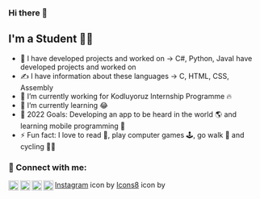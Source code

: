 ### Hi there 👋

## I'm a Student 👨‍🎓
- 🚀 I have developed projects and worked on -> C#, Python, JavaI have developed projects and worked on
- ✍ I have information about these languages -> C, HTML, CSS, Assembly
- 🔭 I’m currently working for Kodluyoruz Internship Programme 🔥
- 🌱 I’m currently learning 😂
- 🥅 2022 Goals: Developing an app to be heard in the world 🌎 and learning mobile programming 🤖
- ⚡ Fun fact: I love to read 📘, play computer games 🕹️, go walk 🚶 and cycling 🚴‍♀️

### 📩 Connect with me:

[<img align="left" alt="linkedin | LinkedIn" width="20px" src="https://cdn.jsdelivr.net/npm/simple-icons@6.19.0/icons/linkedin.svg" />][linkedin]
[<img align="left" alt="HackerRank | HackerRank" width="20px" src="https://cdn.jsdelivr.net/npm/simple-icons@6.19.0/icons/hackerrank.svg" />][hackerrank]
[<img align="left" height="20" width="20" src="https://icons8.com/icon/hFoVFpm6gl9A/instagram" />][instagram]
[<img align="left" height="20" width="20" src="https://cdn.jsdelivr.net/npm/simple-icons@6.19.0/icons/microsoftoutlook.svg" />][outlook]

<a target="_blank" href="https://icons8.com/icon/hFoVFpm6gl9A/instagram">Instagram</a> icon by <a target="_blank" href="https://icons8.com">Icons8</a>
<a target="_blank" href="https://icons8.com/icon/hFoVFpm6gl9A/instagram"></a> icon by <a target="_blank" href="https://icons8.com"></a>
<br />

[linkedin]: https://www.linkedin.com/in/emrecanoner/
[instagram]: https://www.instagram.com/emrecanonercom
[hackerrank]: hackerrank.com/emrecanoner
[outlook]: mailto:emrecanoner@outlook.com
<br />
<!--
**emrecanoner/emrecanoner** is a ✨ _special_ ✨ repository because its `README.md` (this file) appears on your GitHub profile.

Here are some ideas to get you started:

- 🔭 I’m currently working on ...
- 🌱 I’m currently learning ...
- 👯 I’m looking to collaborate on ...
- 🤔 I’m looking for help with ...
- 💬 Ask me about ...
- 📫 How to reach me: ...
- 😄 Pronouns: ...
- ⚡ Fun fact: ...
-->
